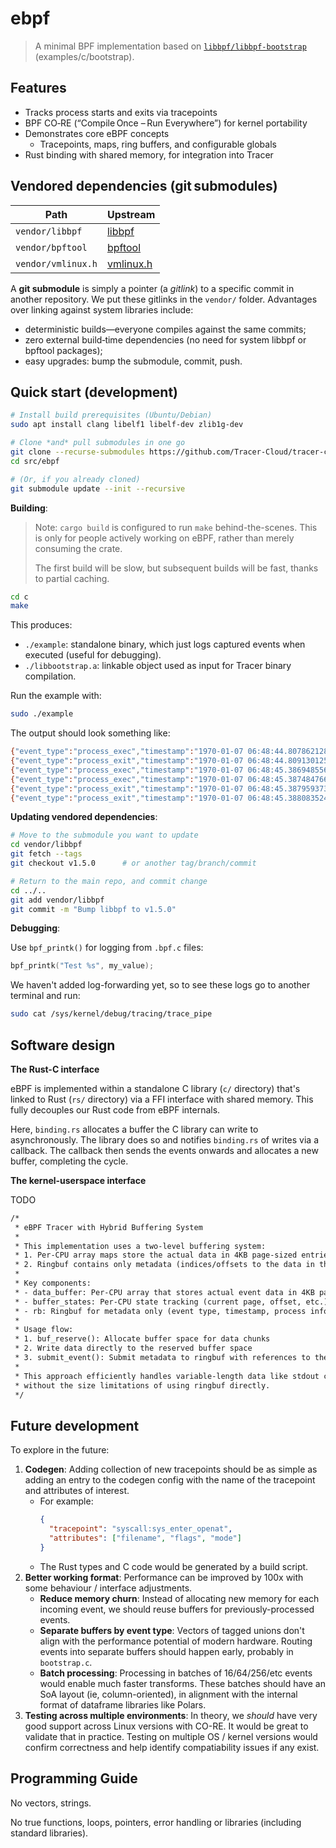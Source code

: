# ebpf

> A minimal BPF implementation based on [`libbpf/libbpf-bootstrap`](https://github.com/libbpf/libbpf-bootstrap) (examples/c/bootstrap).

## Features

- Tracks process starts and exits via tracepoints
- BPF CO‑RE (“Compile Once – Run Everywhere”) for kernel portability
- Demonstrates core eBPF concepts
  - Tracepoints, maps, ring buffers, and configurable globals
- Rust binding with shared memory, for integration into Tracer

## Vendored dependencies (git submodules)

| **Path**            | **Upstream**                                      |
|---------------------|---------------------------------------------------|
| `vendor/libbpf`     | [libbpf](https://github.com/libbpf/libbpf)        |
| `vendor/bpftool`    | [bpftool](https://github.com/libbpf/bpftool)      |
| `vendor/vmlinux.h`  | [vmlinux.h](https://github.com/libbpf/vmlinux.h)  |

A **git submodule** is simply a pointer (a *gitlink*) to a specific commit in another repository.
We put these gitlinks in the `vendor/` folder.
Advantages over linking against system libraries include:

* deterministic builds—everyone compiles against the same commits;
* zero external build‑time dependencies (no need for system libbpf or bpftool packages);
* easy upgrades: bump the submodule, commit, push.

## Quick start (development)

```sh
# Install build prerequisites (Ubuntu/Debian)
sudo apt install clang libelf1 libelf-dev zlib1g-dev

# Clone *and* pull submodules in one go
git clone --recurse-submodules https://github.com/Tracer-Cloud/tracer-client
cd src/ebpf

# (Or, if you already cloned)
git submodule update --init --recursive
```

**Building**:

> Note: `cargo build` is configured to run `make` behind-the-scenes. This is only for people actively working on eBPF, rather than merely consuming the crate.
>
> The first build will be slow, but subsequent builds will be fast, thanks to partial caching.

```sh
cd c
make
```

This produces:

- `./example`: standalone binary, which just logs captured events when executed (useful for debugging).
- `./libbootstrap.a`: linkable object used as input for Tracer binary compilation.

Run the example with:

```sh
sudo ./example
```

The output should look something like:

```sh
{"event_type":"process_exec","timestamp":"1970-01-07 06:48:44.807862128","pid":1258136,"ppid":1244910,"comm":"git","argc":9,"argv":["/usr/bin/git","-c","core.quotepath=false","-c","color.ui=false","rev-parse","--verify","--end-of-options","1252231^{commit}"]}
{"event_type":"process_exit","timestamp":"1970-01-07 06:48:44.809130125","pid":1258136,"ppid":1244910}
{"event_type":"process_exec","timestamp":"1970-01-07 06:48:45.386948556","pid":1258137,"ppid":1206440,"comm":"sh","argc":3,"argv":["/bin/sh","-c","which ps"]}
{"event_type":"process_exec","timestamp":"1970-01-07 06:48:45.387484766","pid":1258138,"ppid":1258137,"comm":"which","argc":3,"argv":["/bin/sh","/usr/bin/which","ps"]}
{"event_type":"process_exit","timestamp":"1970-01-07 06:48:45.387959373","pid":1258138,"ppid":1258137}
{"event_type":"process_exit","timestamp":"1970-01-07 06:48:45.388083524","pid":1258137,"ppid":1206440}
```

**Updating vendored dependencies**:

```sh
# Move to the submodule you want to update
cd vendor/libbpf
git fetch --tags
git checkout v1.5.0      # or another tag/branch/commit

# Return to the main repo, and commit change
cd ../..
git add vendor/libbpf
git commit -m "Bump libbpf to v1.5.0"
```

**Debugging**:

Use `bpf_printk()` for logging from `.bpf.c` files:

```c
bpf_printk("Test %s", my_value);
```

We haven't added log-forwarding yet, so to see these logs go to another terminal and run:

```sh
sudo cat /sys/kernel/debug/tracing/trace_pipe
```

## Software design

**The Rust-C interface**

eBPF is implemented within a standalone C library (`c/` directory) that's linked to Rust (`rs/` directory) via a FFI interface with shared memory. This fully decouples our Rust code from eBPF internals.

Here, `binding.rs` allocates a buffer the C library can write to asynchronously. The library does so and notifies `binding.rs` of writes via a callback. The callback then sends the events onwards and allocates a new buffer, completing the cycle.

**The kernel-userspace interface**

TODO

```txt
/*
 * eBPF Tracer with Hybrid Buffering System
 *
 * This implementation uses a two-level buffering system:
 * 1. Per-CPU array maps store the actual data in 4KB page-sized entries
 * 2. Ringbuf contains only metadata (indices/offsets to the data in the per-CPU arrays)
 *
 * Key components:
 * - data_buffer: Per-CPU array that stores actual event data in 4KB pages
 * - buffer_states: Per-CPU state tracking (current page, offset, etc.)
 * - rb: Ringbuf for metadata only (event type, timestamp, process info, buffer location)
 *
 * Usage flow:
 * 1. buf_reserve(): Allocate buffer space for data chunks
 * 2. Write data directly to the reserved buffer space
 * 3. submit_event(): Submit metadata to ringbuf with references to the data
 *
 * This approach efficiently handles variable-length data like stdout capture
 * without the size limitations of using ringbuf directly.
 */
```

## Future development

To explore in the future:

1. **Codegen**: Adding collection of new tracepoints should be as simple as adding an entry to the codegen config with the name of the tracepoint and attributes of interest.
    - For example: 
      ```json
      {
        "tracepoint": "syscall:sys_enter_openat",
        "attributes": ["filename", "flags", "mode"]
      }
      ```
    - The Rust types and C code would be generated by a build script.
2. **Better working format**: Performance can be improved by 100x with some behaviour / interface adjustments.
    - **Reduce memory churn**: Instead of allocating new memory for each incoming event, we should reuse buffers for previously-processed events.
    - **Separate buffers by event type**: Vectors of tagged unions don't align with the performance potential of modern hardware. Routing events into separate buffers should happen early, probably in `bootstrap.c`.
    - **Batch processing**: Processing in batches of 16/64/256/etc events would enable much faster transforms. These batches should have an SoA layout (ie, column-oriented), in alignment with the internal format of dataframe libraries like Polars.
3. **Testing across multiple environments**: In theory, we _should_ have very good support across Linux versions with CO-RE. It would be great to validate that in practice. Testing on multiple OS / kernel versions would confirm correctness and help identify compatiability issues if any exist.


## Programming Guide

No vectors, strings.

No true functions, loops, pointers, error handling or libraries (including standard libraries).